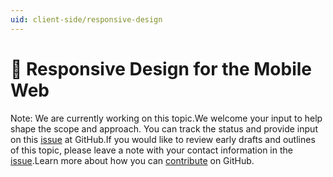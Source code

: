 ```yaml
---
uid: client-side/responsive-design
---
```

  # 🔧 Responsive Design for the Mobile Web

Note: We are currently working on this topic.We welcome your input to help shape the scope and approach. You can track the status and provide input on this [issue](https://github.com/aspnet/Docs/issues/96) at GitHub.If you would like to review early drafts and outlines of this topic, please leave a note with your contact information in the [issue](https://github.com/aspnet/Docs/issues/96).Learn more about how you can [contribute](https://github.com/aspnet/Docs/blob/master/CONTRIBUTING.md) on GitHub.
